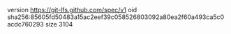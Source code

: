 version https://git-lfs.github.com/spec/v1
oid sha256:85605fd50483a15ac2eef39c058526803092a80ea2f60a493ca5c0acdc760293
size 3104
